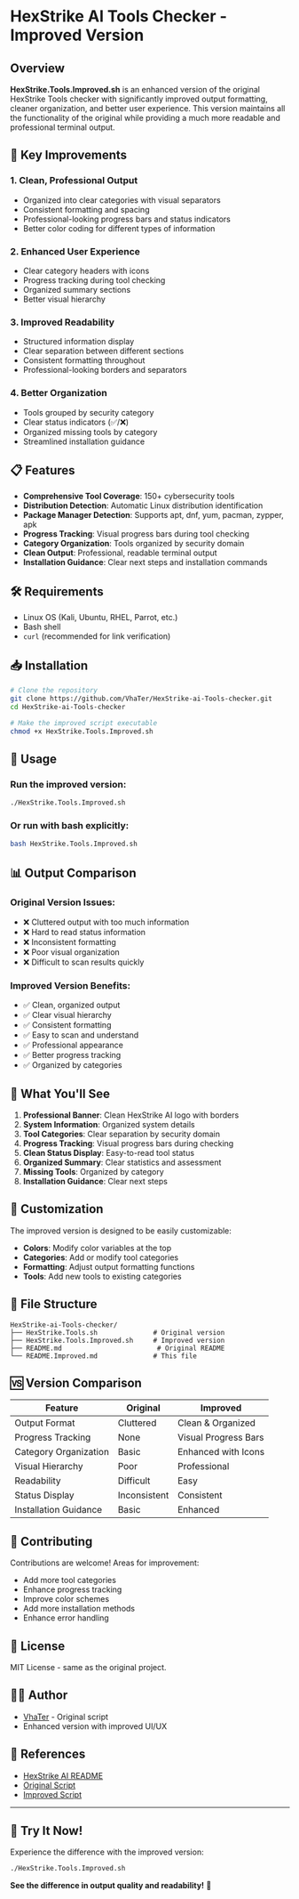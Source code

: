 # HexStrike AI Tools Checker - Improved Version

## Overview

**HexStrike.Tools.Improved.sh** is an enhanced version of the original HexStrike Tools checker with significantly improved output formatting, cleaner organization, and better user experience. This version maintains all the functionality of the original while providing a much more readable and professional terminal output.

## 🚀 Key Improvements

### 1. **Clean, Professional Output**
- Organized into clear categories with visual separators
- Consistent formatting and spacing
- Professional-looking progress bars and status indicators
- Better color coding for different types of information

### 2. **Enhanced User Experience**
- Clear category headers with icons
- Progress tracking during tool checking
- Organized summary sections
- Better visual hierarchy

### 3. **Improved Readability**
- Structured information display
- Clear separation between different sections
- Consistent formatting throughout
- Professional-looking borders and separators

### 4. **Better Organization**
- Tools grouped by security category
- Clear status indicators (✅/❌)
- Organized missing tools by category
- Streamlined installation guidance

## 📋 Features

- **Comprehensive Tool Coverage**: 150+ cybersecurity tools
- **Distribution Detection**: Automatic Linux distribution identification
- **Package Manager Detection**: Supports apt, dnf, yum, pacman, zypper, apk
- **Progress Tracking**: Visual progress bars during tool checking
- **Category Organization**: Tools organized by security domain
- **Clean Output**: Professional, readable terminal output
- **Installation Guidance**: Clear next steps and installation commands

## 🛠️ Requirements

- Linux OS (Kali, Ubuntu, RHEL, Parrot, etc.)
- Bash shell
- `curl` (recommended for link verification)

## 📥 Installation

```bash
# Clone the repository
git clone https://github.com/VhaTer/HexStrike-ai-Tools-checker.git
cd HexStrike-ai-Tools-checker

# Make the improved script executable
chmod +x HexStrike.Tools.Improved.sh
```

## 🚀 Usage

### Run the improved version:
```bash
./HexStrike.Tools.Improved.sh
```

### Or run with bash explicitly:
```bash
bash HexStrike.Tools.Improved.sh
```

## 📊 Output Comparison

### Original Version Issues:
- ❌ Cluttered output with too much information
- ❌ Hard to read status information
- ❌ Inconsistent formatting
- ❌ Poor visual organization
- ❌ Difficult to scan results quickly

### Improved Version Benefits:
- ✅ Clean, organized output
- ✅ Clear visual hierarchy
- ✅ Consistent formatting
- ✅ Easy to scan and understand
- ✅ Professional appearance
- ✅ Better progress tracking
- ✅ Organized by categories

## 🎯 What You'll See

1. **Professional Banner**: Clean HexStrike AI logo with borders
2. **System Information**: Organized system details
3. **Tool Categories**: Clear separation by security domain
4. **Progress Tracking**: Visual progress bars during checking
5. **Clean Status Display**: Easy-to-read tool status
6. **Organized Summary**: Clear statistics and assessment
7. **Missing Tools**: Organized by category
8. **Installation Guidance**: Clear next steps

## 🔧 Customization

The improved version is designed to be easily customizable:

- **Colors**: Modify color variables at the top
- **Categories**: Add or modify tool categories
- **Formatting**: Adjust output formatting functions
- **Tools**: Add new tools to existing categories

## 📁 File Structure

```
HexStrike-ai-Tools-checker/
├── HexStrike.Tools.sh              # Original version
├── HexStrike.Tools.Improved.sh     # Improved version
├── README.md                        # Original README
└── README.Improved.md              # This file
```

## 🆚 Version Comparison

| Feature | Original | Improved |
|---------|----------|----------|
| Output Format | Cluttered | Clean & Organized |
| Progress Tracking | None | Visual Progress Bars |
| Category Organization | Basic | Enhanced with Icons |
| Visual Hierarchy | Poor | Professional |
| Readability | Difficult | Easy |
| Status Display | Inconsistent | Consistent |
| Installation Guidance | Basic | Enhanced |

## 🤝 Contributing

Contributions are welcome! Areas for improvement:

- Add more tool categories
- Enhance progress tracking
- Improve color schemes
- Add more installation methods
- Enhance error handling

## 📄 License

MIT License - same as the original project.

## 👨‍💻 Author

- [VhaTer](https://github.com/VhaTer) - Original script
- Enhanced version with improved UI/UX

## 🔗 References

- [HexStrike AI README](https://github.com/VhaTer/HexStrike-ai-Tools-checker)
- [Original Script](HexStrike.Tools.sh)
- [Improved Script](HexStrike.Tools.Improved.sh)

---

## 🎉 Try It Now!

Experience the difference with the improved version:

```bash
./HexStrike.Tools.Improved.sh
```

**See the difference in output quality and readability!** 🚀

